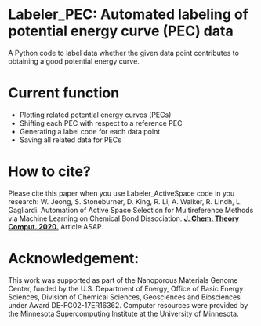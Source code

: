 # Labeler_PEC: Automated labeling of potential energy curve (PEC) data
A Python code to label data whether the given data point contributes to obtaining a good potential energy curve.

# Current function
- Plotting related potential energy curves (PECs)
- Shifting each PEC with respect to a reference PEC
- Generating a label code for each data point
- Saving all related data for PECs

# How to cite?
Please cite this paper when you use Labeler_ActiveSpace code in you research: W. Jeong, S. Stoneburner, D. King, R. Li, A. Walker, R. Lindh, L. Gagliardi. Automation of Active Space Selection for Multireference Methods via Machine Learning on Chemical Bond Dissociation. [**J. Chem. Theory Comput. 2020.**](https://pubs.acs.org/doi/10.1021/acs.jctc.9b01297) Article ASAP.

# Acknowledgement:
This work was supported as part of the Nanoporous Materials Genome Center, funded by the U.S. Department of Energy, Office of Basic Energy Sciences, Division of Chemical Sciences, Geosciences and Biosciences under Award DE-FG02-17ER16362. Computer resources were provided by the Minnesota Supercomputing Institute at the University of Minnesota.
